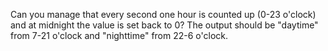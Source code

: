 Can you manage that every second one hour is counted up (0-23 o'clock) and at midnight the value is set back to 0? The output should be "daytime" from 7-21 o'clock and "nighttime" from 22-6 o'clock.